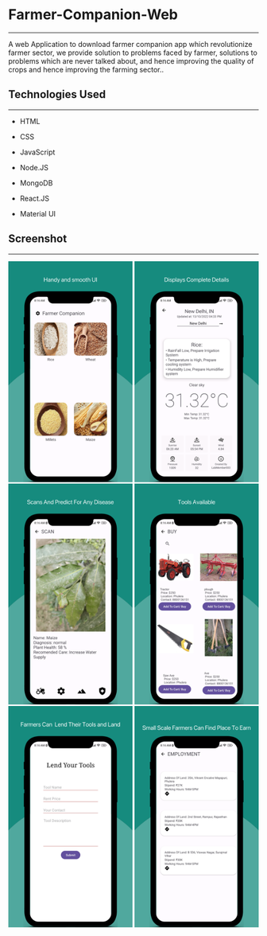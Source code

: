 <h1>Farmer-Companion-Web</h1>
<hr><p>A web Application to download farmer companion app which revolutionize farmer sector, we provide solution to problems faced by farmer, solutions to problems which are never talked about, and hence improving the quality of crops and hence improving the farming sector..</p><h2>Technologies Used</h2>
<hr><ul>
<li>HTML</li>
</ul><ul>
<li>CSS</li>
</ul><ul>
<li>JavaScript</li>
</ul><ul>
<li>Node.JS</li>
</ul><ul>
<li>MongoDB</li>
</ul><ul>
<li>React.JS</li>
</ul><ul>
 <li>Material UI</li>
 </ul>
<h2>Screenshot</h2>
<hr><img  src="https://raw.githubusercontent.com/labmember003/farmer_companion_bpit/main/screenshots/1.png" width=250 />
<img src="https://raw.githubusercontent.com/labmember003/farmer_companion_bpit/main/screenshots/2.png" width=250 />
<img src="https://raw.githubusercontent.com/labmember003/farmer_companion_bpit/main/screenshots/3.png" width=250 />
<img src="https://raw.githubusercontent.com/labmember003/farmer_companion_bpit/main/screenshots/4.png" width=250 />
<img src="https://raw.githubusercontent.com/labmember003/farmer_companion_bpit/main/screenshots/5.png" width=250 />
<img src="https://raw.githubusercontent.com/labmember003/farmer_companion_bpit/main/screenshots/6.png" width=250 />


